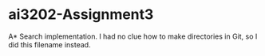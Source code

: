 # ai3202-Assignment3
A* Search implementation.  I had no clue how to make directories in Git, so I did this filename instead.
